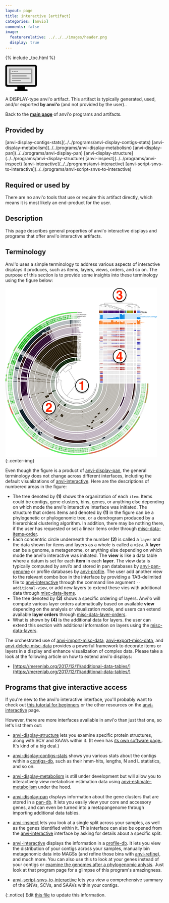 ```yaml
---
layout: page
title: interactive [artifact]
categories: [anvio]
comments: false
image:
  featurerelative: ../../../images/header.png
  display: true
---
```



{% include _toc.html %}


<img src="../../images/icons/DISPLAY.png" alt="DISPLAY" style="width:100px; border:none" />

A DISPLAY-type anvi'o artifact. This artifact is typically generated, used, and/or exported **by anvi'o** (and not provided by the user)..

Back to the **[main page](../../)** of anvi'o programs and artifacts.

## Provided by


<p style="text-align: left" markdown="1"><span class="artifact-p">[anvi-display-contigs-stats](../../programs/anvi-display-contigs-stats)</span> <span class="artifact-p">[anvi-display-metabolism](../../programs/anvi-display-metabolism)</span> <span class="artifact-p">[anvi-display-pan](../../programs/anvi-display-pan)</span> <span class="artifact-p">[anvi-display-structure](../../programs/anvi-display-structure)</span> <span class="artifact-p">[anvi-inspect](../../programs/anvi-inspect)</span> <span class="artifact-p">[anvi-interactive](../../programs/anvi-interactive)</span> <span class="artifact-p">[anvi-script-snvs-to-interactive](../../programs/anvi-script-snvs-to-interactive)</span></p>


## Required or used by


There are no anvi'o tools that use or require this artifact directly, which means it is most likely an end-product for the user.


## Description

This page describes general properties of anvi'o interactive displays and programs that offer anvi'o interactive artifacts.

## Terminology

Anvi'o uses a simple terminology to address various aspects of interactive displays it produces, such as items, layers, views, orders, and so on. The purpose of this section is to provide some insights into these terminology using the figure below:

![an anvi'o display](../../images/anvio_display_template.png){:.center-img}

Even though the figure is a product of <span class="artifact-n">[anvi-display-pan](/software/anvio/help/7/programs/anvi-display-pan)</span>, the general terminology does not change across different interfaces, including the default visualizations of <span class="artifact-n">[anvi-interactive](/software/anvio/help/7/programs/anvi-interactive)</span>. Here are the descriptions of numbered areas in the figure:

* The tree denoted by **(1)** shows the organization of each `item`. Items could be contigs, gene clusters, bins, genes, or anything else depending on which mode the anvi'o interactive interface was initiated. The structure that orders items and denoted by **(1)** in the figure can be a phylogenetic or phylogenomic tree, or a dendrogram produced by a hierarchical clustering algorithm. In addition, there may be nothing there, if the user has requested or set a linear items order through <span class="artifact-n">[misc-data-items-order](/software/anvio/help/7/artifacts/misc-data-items-order)</span>.
* Each concentric circle underneath the number **(2)** is called a `layer` and the data shown for items and layers as a whole is called a `view`. A **layer** can be a genome, a metagenome, or anything else depending on which mode the anvi'o interactive was initiated. The **view** is like a data table where a datum is set for each **item** in each **layer**. The view data is typically computed by anvi’o and stored in pan databases by <span class="artifact-n">[anvi-pan-genome](/software/anvio/help/7/programs/anvi-pan-genome)</span> or profile databases by <span class="artifact-n">[anvi-profile](/software/anvio/help/7/programs/anvi-profile)</span>. The user add another view to the relevant combo box in the interface by providing a TAB-delimited file to <span class="artifact-n">[anvi-interactive](/software/anvio/help/7/programs/anvi-interactive)</span> through the command line argument `--additional-view`, or add new layers to extend these vies with additional data through <span class="artifact-n">[misc-data-items](/software/anvio/help/7/artifacts/misc-data-items)</span>.
* The tree denoted by **(3)** shows a specific ordering of layers. Anvi'o will compute various layer orders automatically based on available **view** depending on the analysis or visualization mode, and users can extend available **layer orders** through <span class="artifact-n">[misc-data-layer-orders](/software/anvio/help/7/artifacts/misc-data-layer-orders)</span>.
* What is shown by **(4)** is the additional data for layers. the user can extend this section with additional information on layers using the <span class="artifact-n">[misc-data-layers](/software/anvio/help/7/artifacts/misc-data-layers)</span>.

The orchestrated use of <span class="artifact-n">[anvi-import-misc-data](/software/anvio/help/7/programs/anvi-import-misc-data)</span>, <span class="artifact-n">[anvi-export-misc-data](/software/anvio/help/7/programs/anvi-export-misc-data)</span>, and <span class="artifact-n">[anvi-delete-misc-data](/software/anvio/help/7/programs/anvi-delete-misc-data)</span> provides a powerful framework to decorate items or layers in a display and enhance visualization of complex data. Please take a look at the following article on how to extend anvi'o displays:

* [https://merenlab.org/2017/12/11/additional-data-tables/](https://merenlab.org/2017/12/11/additional-data-tables/)

## Programs that give interactive access

If you're new to the anvi'o interactive interface, you'll probably want to check out [this tutorial for beginners](http://merenlab.org/tutorials/interactive-interface/) or the other resources on the  <span class="artifact-n">[anvi-interactive](/software/anvio/help/7/programs/anvi-interactive)</span> page. 

However, there are more interfaces available in anvi'o than just that one, so let's list them out: 

- <span class="artifact-n">[anvi-display-structure](/software/anvio/help/7/programs/anvi-display-structure)</span> lets you examine specific protein structures, along with SCV and SAAVs within it. (It even has [its own software page.](http://merenlab.org/software/anvio-structure/). It's kind of a big deal.)

- <span class="artifact-n">[anvi-display-contigs-stats](/software/anvio/help/7/programs/anvi-display-contigs-stats)</span> shows you various stats about the contigs within a <span class="artifact-n">[contigs-db](/software/anvio/help/7/artifacts/contigs-db)</span>, such as their hmm-hits, lengths, N and L statistics, and so on.

- <span class="artifact-n">[anvi-display-metabolism](/software/anvio/help/7/programs/anvi-display-metabolism)</span> is still under development but will allow you to interactively view metabolism estimation data using <span class="artifact-n">[anvi-estimate-metabolism](/software/anvio/help/7/programs/anvi-estimate-metabolism)</span> under the hood. 

- <span class="artifact-n">[anvi-display-pan](/software/anvio/help/7/programs/anvi-display-pan)</span> displays information about the gene clusters that are stored in a <span class="artifact-n">[pan-db](/software/anvio/help/7/artifacts/pan-db)</span>. It lets you easily view your core and accessory genes, and can even be turned into a metapangenome through importing additional data tables. 

- <span class="artifact-n">[anvi-inspect](/software/anvio/help/7/programs/anvi-inspect)</span> lets you look at a single split across your samples, as well as the genes identified within it. This interface can also be opened from the <span class="artifact-n">[anvi-interactive](/software/anvio/help/7/programs/anvi-interactive)</span> interface by asking for details about a specific split. 

- <span class="artifact-n">[anvi-interactive](/software/anvio/help/7/programs/anvi-interactive)</span> displays the information in a <span class="artifact-n">[profile-db](/software/anvio/help/7/artifacts/profile-db)</span>. It lets you view the distribution of your contigs across your samples, manually bin metagenomic data into MAGSs (and refine those bins with <span class="artifact-n">[anvi-refine](/software/anvio/help/7/programs/anvi-refine)</span>), and much more. You can also use this to look at your genes instead of your contigs or [examine the genomes after a phylogenomic anlysis](http://merenlab.org/2017/06/07/phylogenomics/). Just look at that program page for a glimpse of this program's amazingness. 

- <span class="artifact-n">[anvi-script-snvs-to-interactive](/software/anvio/help/7/programs/anvi-script-snvs-to-interactive)</span> lets you view a comprehensive summary of the SNVs, SCVs, and SAAVs within your contigs. 



{:.notice}
Edit [this file](https://github.com/merenlab/anvio/tree/master/anvio/docs/artifacts/interactive.md) to update this information.

